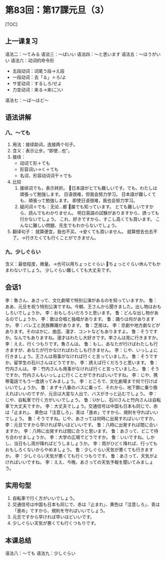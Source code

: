 # 第83回：第17課元旦（3）

[TOC]

## 上一课复习

语法二：～てみる
语法三：～ばいい
语法四：～と思います
语法五：～ほうがいい
语法六：动词的命令形

- 五段动词：词尾う段→え段
- 一段动词：去「る」＋ろ/よ
- サ变动词：するしろ/せよ
- 力变动词：来る→来(こ)い

语法七：～ば～ほど～

## 语法讲解

### 八、～ても

1. 用法：接续助词，连接两个句子。
2. 含义：表示让步。“即使…也”。
3. 接续：
   - 动词て形＋ても
   - 形容词い→く＋ても
   - 名词、形容动词词干＋でも
4. 比较
   1. 接续词でも，表示转折。
      📌日本語がとても難しいです。でも、わたしは頑張って勉強します。
      日语很难，但我会努力学习。
      日本語が難しくても、頑張って勉強します。
      即使日语很难，我也会努力学习。
   2. 疑问词＋でも：无论…都
      📌誰でも知っています。
      とても難しいですから、読んでもわかりません。
      明日英語の試験がありますから、誘っても行かないでしょう。
      これ、好きですから、すこし高くても買います。
      こんなに難しい問題、先生でもわからないでしょう。
5. 翻译句子：
   就算便宜，我也不买。→安くても買いません。
   就算想去也去不了。→行きたくても行くことができません。

### 九、少しぐらい

含义：最低程度，微量。→也可以用ちょっとぐらい
📌ちょっとぐらい休んでもかまわないでしょう。
少しぐらい難しくても大丈夫です。

## 会话1

李：魯さん、あさって、文化劇場で特別公演があるのを知っていますか。
鲁：ああ、元旦を祝う特別公演ですね。今朝、王さんから聞きました。出し物はおもしろいでしょうか。
李：おもしろいだろうと思います。
鲁：どんな出し物があるのでしょうか。
李：歌は合唱と独唱があります。
鲁：踊りは何がありますか。
李：バレ工と民族舞踊があります。
鲁：芝居は。
李：京劇や地方劇などがあります。そのほかに、曲芸、漫才、コントなどもありますよ。
鲁：そうですか。なんでもありますね。漫才はわたし大好きです。李さんは見に行きますか。
李：ええ、行くつもりです。魯さんは。
鲁：もし、あなたが行けばわたしも行きますが、あなたが行かなければわたしも行きません。
李：じや、いっしょに行きましょう。王さんは用事がなければ行くと言っていました。
鲁：そうですか。留学生の石川さんはどうですか。
李：誘えば行くだろうと思います。
鲁：竹内さんは。
李：竹内さんも用事がなければ行くと言っていました。
鲁：そうですか。竹内さんもいっしょに行くことができればいいですね。
李：じや、携帯電話でもう一度誘ってみましょう。
李：ところで、文化劇場まで何で行けばいいでしょうか。
鲁：まず十八番のバスに乗って、それから、地下鉄に乗り換えればいいのですが、元旦は大変な人出で、バスがきっと込むでしょう。
李：じや、自転車で行く方がいいでしょう。
鲁：Uかし、石川さんと竹内さんは自転車で大丈夫ですか。
李：大丈夫でしょう。交通信号は中国も日本も同じで、赤は「止まれ」、
黄色は「注意しろ」、青は「進め」ですから、規則を守ればいいでしょう。
鲁：そうですね。じや、あさっては何時に出発すればいいですか。
李：元旦ですから早ければ早いほどいいです。
鲁：八時に出発すれば間に合いますか。
李：八時に出発すれば間に合うと思います。
鲁：あさって、どこで待ち合わせましょうか。
李：大学の広場でどうですか。
鲁：いいですね。しかし、当日もし雨が降ればどうしましょうか。
李：雨がひどく降れば、行ってもおもしろくないからやめましょう。
鲁：少しぐらい天気が悪くても行きますか。
李：少しぐらい天気が悪くても行くつもりです。
鲁：あさって、天気がよければいいですね。
李：ええ、今晚、あさっての天気予報を聞いてみましょう。

## 实用句型

1. 自転車で行く方がいいでしょう。
2. 交通信号は中国も日本も同じで、赤は「止まれ」、黄色は「注意しろ」、青は「進め」ですから、規則を守ればいいでしょう。
3. 元旦ですから早ければ早いほどいいです。
4. 少しぐらい天気が悪くても行くつもりです。

## 本课总结

语法八：～ても
语法九：少しぐらい